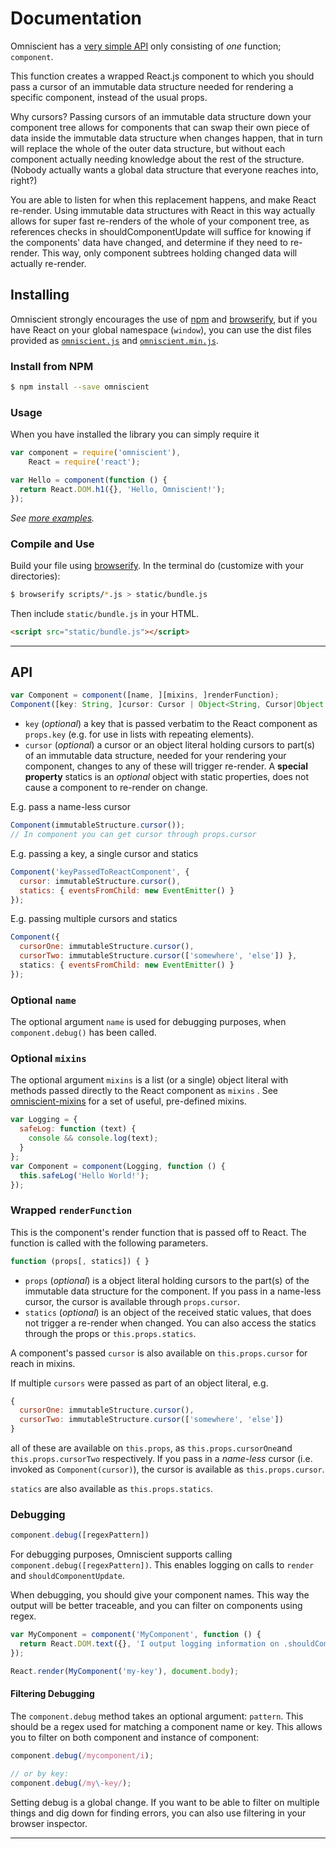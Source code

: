 Documentation
=========

Omniscient has a [very simple API](#api) only consisting of *one* function; `component`.

This function creates a wrapped React.js component to which you should pass a cursor of an immutable data structure needed for rendering a specific component, instead of the usual props.

Why cursors? Passing cursors of an immutable data structure down your component tree allows for components that can swap their own piece of data inside the immutable data structure when changes happen, that in turn will replace the whole of the outer data structure, but without each component actually needing knowledge about the rest of the structure. (Nobody actually wants a global data structure that everyone reaches into, right?)

You are able to listen for when this replacement happens, and make React re-render. Using immutable data structures with React in this way actually allows for super fast re-renders of the whole of your component tree, as references checks in shouldComponentUpdate will suffice for knowing if the components' data have changed, and determine if they need to re-render. This way, only component subtrees holding changed data will actually re-render.

## Installing

Omniscient strongly encourages the use of [npm](https://www.npmjs.org/) and [browserify](http://browserify.org/), but if you have React on your global namespace (`window`), you can use the dist files provided as [`omniscient.js`](https://github.com/omniscientjs/omniscient/blob/master/dist/omniscient.js) and [`omniscient.min.js`](https://github.com/omniscientjs/omniscient/blob/master/dist/omniscient.min.js).

### Install from NPM

```sh
$ npm install --save omniscient
```

### Usage

When you have installed the library you can simply require it

```js
var component = require('omniscient'),
    React = require('react');

var Hello = component(function () {
  return React.DOM.h1({}, 'Hello, Omniscient!');
});
```

*See [more examples](/examples).*

### Compile and Use

Build your file using [browserify](http://browserify.org/). In the terminal do (customize with your directories):

```sh
$ browserify scripts/*.js > static/bundle.js
```

Then include `static/bundle.js` in your HTML.
```html
<script src="static/bundle.js"></script>
```

---

## API

```js
var Component = component([name, ][mixins, ]renderFunction);
Component([key: String, ]cursor: Cursor | Object<String, Cursor|Object|Statics>);

```
* `key` (*optional*) a key that is passed verbatim to the React component as `props.key` (e.g. for use in lists with repeating elements).
* `cursor` (*optional*) a cursor or an object literal holding cursors to part(s) of an immutable data structure, needed for your rendering your component, changes to any of these will trigger re-render. A **special property** statics is an *optional* object with static properties, does not cause a component to re-render on change.

E.g. pass a name-less cursor
```js
Component(immutableStructure.cursor());
// In component you can get cursor through props.cursor
```

E.g. passing a key, a single cursor and statics

```js
Component('keyPassedToReactComponent', {
  cursor: immutableStructure.cursor(),
  statics: { eventsFromChild: new EventEmitter() }
});
```

E.g. passing multiple cursors and statics

```js
Component({
  cursorOne: immutableStructure.cursor(),
  cursorTwo: immutableStructure.cursor(['somewhere', 'else']) },
  statics: { eventsFromChild: new EventEmitter() }
});
```

### Optional `name`

The optional argument `name` is used for debugging purposes, when `component.debug()` has been called.

### Optional `mixins`

The optional argument `mixins` is a list (or a single) object literal with methods passed directly to the React component as `mixins` . See [omniscient-mixins](https://github.com/omniscientjs/omniscient-mixins) for a set of useful, pre-defined mixins.

```js
var Logging = {
  safeLog: function (text) {
    console && console.log(text);
  }
};
var Component = component(Logging, function () {
  this.safeLog('Hello World!');
});
```


### Wrapped `renderFunction`

This is the component's render function that is passed off to React. The function is called with the following parameters.

```js
function (props[, statics]) { }
```

* `props` (*optional*) is a object literal holding cursors to the part(s) of the immutable data structure for the component. If you pass in a name-less cursor, the cursor is available through `props.cursor`.
* `statics` (*optional*) is an object of the received static values, that does not trigger a re-render when changed. You can also access the statics through the props or `this.props.statics`.

A component's passed `cursor` is also available on `this.props.cursor` for reach in mixins.

If multiple `cursors` were passed as part of an object literal, e.g.
```js
{
  cursorOne: immutableStructure.cursor(),
  cursorTwo: immutableStructure.cursor(['somewhere', 'else'])
}
```
all of these are available on `this.props`, as `this.props.cursorOne`and `this.props.cursorTwo` respectively. If you pass in a *name-less* cursor (i.e. invoked as `Component(cursor)`), the cursor is available as `this.props.cursor`.

`statics` are also available as `this.props.statics`.


### Debugging

```js
component.debug([regexPattern])
```

For debugging purposes, Omniscient supports calling `component.debug([regexPattern])`. This enables logging on calls to `render` and `shouldComponentUpdate`.

When debugging, you should give your component names. This way the output will be better traceable,
and you can filter on components using regex.

```js
var MyComponent = component('MyComponent', function () {
  return React.DOM.text({}, 'I output logging information on .shouldComponentUpdate() and .render()');
});

React.render(MyComponent('my-key'), document.body);
```

#### Filtering Debugging

The `component.debug` method takes an optional argument: `pattern`. This should be a regex
used for matching a component name or key. This allows you to filter on both component and
instance of component:


```js
component.debug(/mycomponent/i);

// or by key:
component.debug(/my\-key/);
```

Setting debug is a global change. If you want to be able to filter on multiple things and dig down
for finding errors, you can also use filtering in your browser inspector.


---
